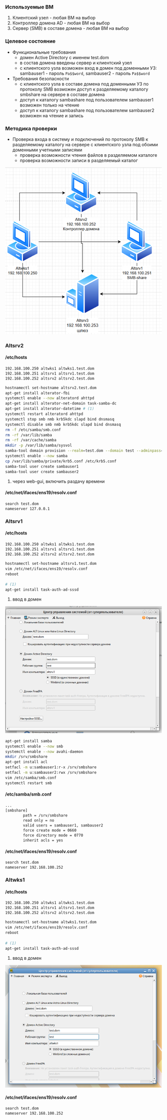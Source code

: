 ### Используемые ВМ
1. Клиентский узел - любая ВМ на выбор
2. Контроллер домена AD - любая ВМ на выбор
3. Сервер (SMB) в составе домена - любая ВМ на выбор
### Целевое состояние
* Функциональные требования
	* домен Active Directory с именем test.dom
	* в состав домена введены сервер и клиентский узел
	* с клиентского узла возможен вход в домен под доменными УЗ: sambauser1 - пароль ```Pa$$word```, sambauser2 - пароль ```Pa$$word```
* Требования безопасности
	* с клиентского узла в составе домена под доменными УЗ по протоколу SMB возможен доступ к разделяемому каталогу smbshare на сервере в составе домена
	* доступ к каталогу sambashare под пользователем sambauser1 возможен только на чтение
	* доступ к каталогу sambashare под пользователем sambauser2 возможен на чтение и запись
### Методика проверки
* Проверка входа в систему и подключений по протоколу SMB к разделяемому каталогу на сервере с клиентского узла под обоими доменными учетными записями
	* проверка возможности чтения файлов в разделяемом каталоге
	* проверка возможности записи в разделяемый каталог

![](attachment/a928985e1c1f764e3afefdf97de5483e.png)
### Altsrv2
#### /etc/hosts
```
192.168.100.250 altwks1 altwks1.test.dom
192.168.100.251 altsrv1 altsrv1.test.dom
192.168.100.252 altsrv2 altsrv2.test.dom
```

```bash
hostnamectl set-hostname altsrv2.test.dom
apt-get install alterator-fbi
systemctl enable --now alteratord ahttpd
apt-get install alterator-net-domain task-samba-dc
apt-get install alterator-datetime # (1)
systemctl restart alteratord ahttpd
systemctl stop smb nmb krb5kdc slapd bind dnsmasq
systemctl disable smb nmb krb5kdc slapd bind dnsmasq
rm -f /etc/samba/smb.conf
rm -rf /var/lib/samba
rm -rf /var/cache/samba
mkdir -p /var/lib/samba/sysvol
samba-tool domain provision --realm=test.dom --domain test --adminpass='Pa$$word' --dns-backend=SAMBA_INTERNAL --server-role=dc --use-rfc2307
systemctl enable --now samba
cp /var/lib/samba/private/krb5.conf /etc/krb5.conf
samba-tool user create sambauser1
samba-tool user create sambauser2
```

1. через web-gui, включить раздачу времени
#### /etc/net/ifaces/ens19/resolv.conf
```
search test.dom
nameserver 127.0.0.1
```

### Altsrv1
#### /etc/hosts
```
192.168.100.250 altwks1 altwks1.test.dom
192.168.100.251 altsrv1 altsrv1.test.dom
192.168.100.252 altsrv2 altsrv2.test.dom
```

```bash
hostnamectl set-hostname altsrv1.test.dom
vim /etc/net/ifaces/ens19/resolv.conf
reboot

# (1)
apt-get install task-auth-ad-sssd
```

1. ввод в домен

![](attachment/e2ff16dfd999e80e1a32d3c49a2f750d.png)
```bash
apt-get install samba
systemctl enable --now smb
systemctl enable --now avahi-daemon
mkdir /srv/smbshare
apt-get install acl
setfacl -m u:sambauser1:r-x /srv/smbshare
setfacl -m u:sambauser2:rwx /srv/smbshare
vim /etc/samba/smb.conf
systemctl restart smb
```
#### /etc/samba/smb.conf
```
...
[smbshare]
        path = /srv/smbshare
        read only = no
        valid users = sambauser1, sambauser2
        force create mode = 0660
        force directory mode = 0770
        inherit acls = yes
```

#### /etc/net/ifaces/ens19/resolv.conf
```
search test.dom
nameserver 192.168.100.252
```
### Altwks1
#### /etc/hosts
```
192.168.100.250 altwks1 altwks1.test.dom
192.168.100.251 altsrv1 altsrv1.test.dom
192.168.100.252 altsrv2 altsrv2.test.dom
```

```bash
hostnamectl set-hostname altwks1.test.dom
vim /etc/net/ifaces/ens19/resolv.conf
reboot

# (1)
apt-get install task-auth-ad-sssd
```

1. ввод в домен

![](attachment/92d2ded49dbc7deff5dceeb5fe8c497a.png)
#### /etc/net/ifaces/ens19/resolv.conf
```
search test.dom
nameserver 192.168.100.252
```